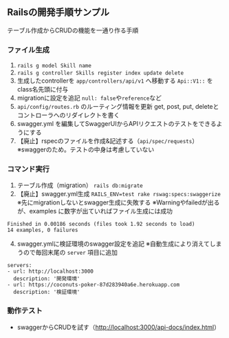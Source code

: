 ## Railsの開発手順サンプル
テーブル作成からCRUDの機能を一通り作る手順

### ファイル生成
1. `rails g model Skill name`
3. `rails g controller Skills register index update delete`
4. 生成したcontrollerを `app/controllers/api/v1` へ移動する
   `Api::V1::` をclass名先頭に付与
5. migrationに設定を追記
   `null: false`や`reference`など
6. `api/config/routes.rb` のルーティング情報を更新
   get, post, put, deleteとコントローラへのリダイレクトを書く
7. swagger.yml を編集してSwaggerUIからAPIリクエストのテストをできるようにする
9. 【廃止】rspecのファイルを作成&記述する（`api/spec/requests`）
   ※swaggerのため。テストの中身は考慮していない

### コマンド実行
1. テーブル作成（migration）
   `rails db:migrate`
2. 【廃止】swagger.yml生成
   `RAILS_ENV=test rake rswag:specs:swaggerize`
   ※先にmigrationしないとswagger生成に失敗する
   ※Warningやfailedが出るが、examples に数字が出ていればファイル生成には成功
```
Finished in 0.00186 seconds (files took 1.92 seconds to load)
14 examples, 0 failures
```
4. swagger.ymlに検証環境のswagger設定を追記
   ※自動生成により消えてしまうので毎回末尾の `server` 項目に追加
```
servers:
- url: http://localhost:3000
  description: '開発環境'
- url: https://coconuts-poker-87d283940a6e.herokuapp.com
  description: '検証環境'
```

### 動作テスト
- swaggerからCRUDを試す（[http://localhost:3000/api-docs/index.html](http://localhost:3000/api-docs/index.html)）
